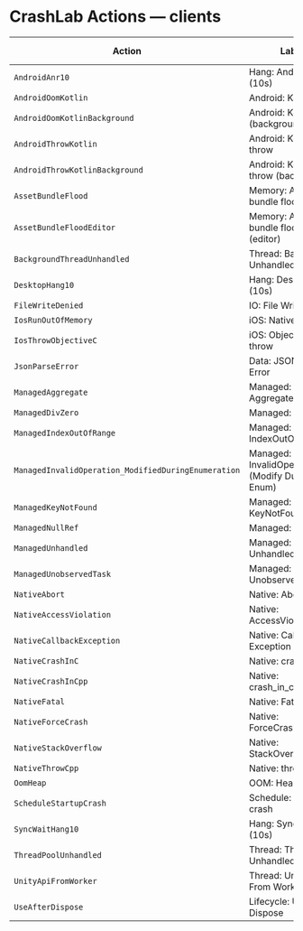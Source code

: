 # CrashLab Actions — clients

| Action | Label | Group | Sentry URL | Level | Symbols | Notes |
|---|---|---|---|---|---|---|
| `AndroidAnr10` | Hang: Android ANR (10s) | Errors |  |  |  |  |
| `AndroidOomKotlin` | Android: Kotlin OOM | Errors |  |  |  |  |
| `AndroidOomKotlinBackground` | Android: Kotlin OOM (background) | Crashes |  |  |  |  |
| `AndroidThrowKotlin` | Android: Kotlin throw | Errors |  |  |  |  |
| `AndroidThrowKotlinBackground` | Android: Kotlin throw (background) | Crashes |  |  |  |  |
| `AssetBundleFlood` | Memory: Asset bundle flood | Crashes |  |  |  |  |
| `AssetBundleFloodEditor` | Memory: Asset bundle flood (editor) | Errors |  |  |  |  |
| `BackgroundThreadUnhandled` | Thread: Background Unhandled | Errors |  |  |  |  |
| `DesktopHang10` | Hang: Desktop (10s) | Errors |  |  |  |  |
| `FileWriteDenied` | IO: File Write Denied | Errors |  |  |  |  |
| `IosRunOutOfMemory` | iOS: Native OOM | Crashes |  |  |  |  |
| `IosThrowObjectiveC` | iOS: Objective-C throw | Errors |  |  |  |  |
| `JsonParseError` | Data: JSON Parse Error | Errors |  |  |  |  |
| `ManagedAggregate` | Managed: AggregateException | Errors |  |  |  |  |
| `ManagedDivZero` | Managed: DivZero | Errors |  |  |  |  |
| `ManagedIndexOutOfRange` | Managed: IndexOutOfRange | Errors |  |  |  |  |
| `ManagedInvalidOperation_ModifiedDuringEnumeration` | Managed: InvalidOperation (Modify During Enum) | Errors |  |  |  |  |
| `ManagedKeyNotFound` | Managed: KeyNotFound | Errors |  |  |  |  |
| `ManagedNullRef` | Managed: NullRef | Errors |  |  |  |  |
| `ManagedUnhandled` | Managed: Unhandled | Errors |  |  |  |  |
| `ManagedUnobservedTask` | Managed: Unobserved Task | Errors |  |  |  |  |
| `NativeAbort` | Native: Abort | Crashes |  |  |  |  |
| `NativeAccessViolation` | Native: AccessViolation | Crashes |  |  |  |  |
| `NativeCallbackException` | Native: Callback Exception | Errors |  |  |  |  |
| `NativeCrashInC` | Native: crash_in_c() | Crashes |  |  |  |  |
| `NativeCrashInCpp` | Native: crash_in_cpp() | Crashes |  |  |  |  |
| `NativeFatal` | Native: FatalError | Crashes |  |  |  |  |
| `NativeForceCrash` | Native: ForceCrash() | Crashes |  |  |  |  |
| `NativeStackOverflow` | Native: StackOverflow | Crashes |  |  |  |  |
| `NativeThrowCpp` | Native: throw_cpp() | Crashes |  |  |  |  |
| `OomHeap` | OOM: Heap | Crashes |  |  |  |  |
| `ScheduleStartupCrash` | Schedule: Startup crash | Crashes |  |  |  |  |
| `SyncWaitHang10` | Hang: Sync Wait (10s) | Errors |  |  |  |  |
| `ThreadPoolUnhandled` | Thread: ThreadPool Unhandled | Errors |  |  |  |  |
| `UnityApiFromWorker` | Thread: Unity API From Worker | Errors |  |  |  |  |
| `UseAfterDispose` | Lifecycle: Use After Dispose | Errors |  |  |  |  |
